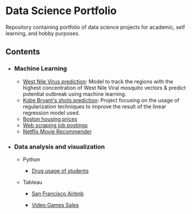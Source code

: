 # Data Science Portfolio
Repository containing portfolio of data science projects for academic, self learning, and hobby purposes.


## Contents 

- ### Machine Learning

   - [West Nile Virus prediction](https://github.com/sarahtansj/Tinkering/tree/master/West_Nile): Model to track the regions with the highest concentration of West Nile Viral mosquito vectors & predict potential outbreak using machine learning.
   - [Kobe Bryant's shots prediction](https://github.com/sarahtansj/Tinkering/blob/master/Kobe/kobe_final.ipynb): Project focusing on the usage of regularization techniques to improve the result of the linear regression model used.
   - [Boston housing prices](https://github.com/sarahtansj/DSI---Projects/blob/master/Project%203/project-03%20-%20Sarah.ipynb) 
   - [Web scraping job postings](https://github.com/sarahtansj/DSI---Projects/tree/master/Project%204)
   - [Netflix Movie Recommender](https://github.com/sarahtansj/Capstone) 



- ### Data analysis and visualization
   - Python
      - [Drug usage of students](https://github.com/sarahtansj/DSI---Projects/blob/master/Project%202/DSI%20-%20Project%202.ipynb)
   
   
   - Tableau
      - [San Francisco Airbnb](https://public.tableau.com/profile/sarahztan#!/vizhome/SanFranciscoAirbnb/Airbnblistings)

      - [Video Games Sales](https://public.tableau.com/profile/sarahztan#!/vizhome/Videogamesindustry/VIDEOGAMES?publish=yes)


